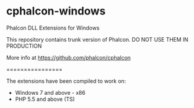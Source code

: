 cphalcon-windows
================

Phalcon DLL Extensions for Windows

This repository contains trunk version of Phalcon. DO NOT USE THEM IN PRODUCTION

More info at https://github.com/phalcon/cphalcon

================

The extensions have been compiled to work on:

- Windows 7 and above - x86
- PHP 5.5 and above (TS)
